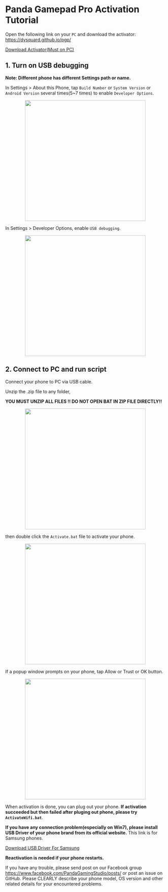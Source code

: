 Panda Gamepad Pro Activation Tutorial
========================

Open the following link on your `PC` and download the activator:
<https://dysquard.github.io/pgp/>

<p align="left">
<a href="https://github.com/dysquard/pgp/releases/download/102/GamepadPro.Active.Tool.zip">  Download Activator(Must on PC)
  </a>
</p>




## 1. Turn on USB debugging

  **Note: Different phone has different Settings path or name.**

  In Settings > About this Phone, tap `Build Number` or `System Version` or `Android Version` several times(5~7 times) to enable `Developer Options`.
<p align="center">
    <img src="https://raw.githubusercontent.com/dysquard/pgp/master/1.png"  width="380">
</p>


  In Settings > Developer Options, enable `USB debugging`.
<p align="center">
    <img src="https://raw.githubusercontent.com/dysquard/pgp/master/2.png"  width="380">
</p>



## 2. Connect to PC and run script
  Connect your phone to PC via USB cable.
  


  Unzip the .zip file to any folder,

  
 **YOU MUST UNZIP ALL FILES !! DO NOT OPEN BAT IN ZIP FILE DIRECTLY!!**


  
  <p align="center">
    <img src="https://raw.githubusercontent.com/dysquard/pgp/master/extract.png"  width="380">
</p>


  then double click the `Activate.bat` file to activate your phone.
<p align="center">
    <img src="https://raw.githubusercontent.com/dysquard/pgp/master/4.png"  width="380">
</p>

  If a popup window prompts on your phone, tap Allow or Trust or OK button.
<p align="center">
    <img src="https://raw.githubusercontent.com/dysquard/pgp/master/3.png"  width="380">
</p>


  When activation is done, you can plug out your phone. **If activation succeeded but then failed after pluging out phone, please try `ActivateWifi.bat`**.
  
  **If you have any connection problem(especially on Win7), please install USB Driver of your phone brand from its official website.**
  This link is for Samsung phones.
  <p align="left">
<a href="https://github.com/dysquard/pgp/blob/master/SAMSUNG_USB_Driver_for_Mobile_Phones.exe?raw=true
">  Download USB Driver For Samsung
  </a>
</p>

  **Reactivation is needed if your phone restarts.**
  
  
 If you have any trouble, please send post on our Facebook group <https://www.facebook.com/PandaGamingStudio/posts/> or post an issue on GitHub.
 Please CLEARLY describe your phone model, OS version and other related details for your encountered problems.
